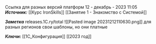 
Ссылка для разных версий платформ
 12 - декабрь - 2023  11:05 
***Источник:*** [[Курс IronSkills]] [[Занятие 1 - Знакомство с Системой]]

***Заметка*** 
releases.1C.ry/total
![[Pasted image 20231212110630.png]]
для разных регионов свои шаблоны, но они платные

***Ключи:*** [[1С_Конфигурация]] [[2023 год]]